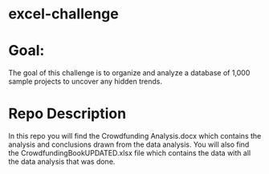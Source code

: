 # excel-challenge 

# Goal: 
The goal of this challenge is to organize and analyze a database of 1,000 sample projects to uncover any hidden trends. 

# Repo Description
In this repo you will find the Crowdfunding Analysis.docx which contains the analysis and conclusions drawn from the data analysis.  You will also find the CrowdfundingBookUPDATED.xlsx file which contains the data with all the data analysis that was done. 

